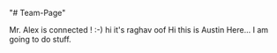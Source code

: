 "# Team-Page" 

Mr. Alex is connected !  :-) 
hi it's raghav oof 
Hi this is Austin Here... I am going to do stuff.

